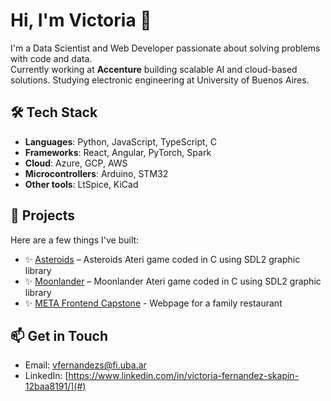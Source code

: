 # Hi, I'm Victoria 👋

I'm a Data Scientist and Web Developer passionate about solving problems with code and data.  
Currently working at **Accenture** building scalable AI and cloud-based solutions. 
Studying electronic engineering at University of Buenos Aires.

## 🛠️ Tech Stack
- **Languages**: Python, JavaScript, TypeScript, C
- **Frameworks**: React, Angular, PyTorch, Spark
- **Cloud**: Azure, GCP, AWS
- **Microcontrollers**: Arduino, STM32
- **Other tools**: LtSpice, KiCad

## 📂 Projects
Here are a few things I've built:
- ✨ [Asteroids](https://github.com/victoriaskapin/asteroids) – Asteroids Ateri game coded in C using SDL2 graphic library
- ✨ [Moonlander](https://github.com/victoriaskapin/Moonlander) – Moonlander Ateri game coded in C using SDL2 graphic library
- ✨ [META Frontend Capstone](https://github.com/victoriaskapin/meta_front_end_capstone) - Webpage for a family restaurant


## 📫 Get in Touch
- Email: vfernandezs@fi.uba.ar
- LinkedIn: [https://www.linkedin.com/in/victoria-fernandez-skapin-12baa8191/](#)

